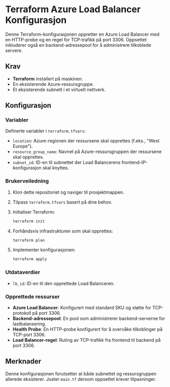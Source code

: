 # Terraform Azure Load Balancer Konfigurasjon

Denne Terraform-konfigurasjonen oppretter en Azure Load Balancer med en HTTP-probe og en regel for TCP-trafikk på port 3306. Oppsettet inkluderer også en backend-adressepool for å administrere tilkoblede servere.

## Krav

- **Terraform** installert på maskinen.
- En eksisterende Azure-ressursgruppe.
- Et eksisterende subnett i et virtuelt nettverk.

## Konfigurasjon

### Variabler

Definerte variabler i `terraform.tfvars`:

- `location`: Azure-regionen der ressursene skal opprettes (f.eks., "West Europe").
- `resource_group_name`: Navnet på Azure-ressursgruppen der ressursene skal opprettes.
- `subnet_id`: ID-en til subnettet der Load Balancerens frontend-IP-konfigurasjon skal knyttes.

### Brukerveiledning

1. Klon dette repositoriet og naviger til prosjektmappen.
2. Tilpass `terraform.tfvars` basert på dine behov.
3. Initialiser Terraform:

    ```bash
    terraform init
    ```

4. Forhåndsvis infrastrukturen som skal opprettes:

    ```bash
    terraform plan
    ```

5. Implementer konfigurasjonen:

    ```bash
    terraform apply
    ```

### Utdataverdier

- `lb_id`: ID-en til den opprettede Load Balanceren.

### Opprettede ressurser

- **Azure Load Balancer**: Konfigurert med standard SKU og støtte for TCP-protokoll på port 3306.
- **Backend-adressepool**: En pool som administrerer backend-serverne for lastbalansering.
- **Health Probe**: En HTTP-probe konfigurert for å overvåke tilkoblinger på TCP-port 3306.
- **Load Balancer-regel**: Ruting av TCP-trafikk fra frontend til backend på port 3306.

## Merknader

Denne konfigurasjonen forutsetter at både subnettet og ressursgruppen allerede eksisterer. Juster `main.tf` dersom oppsettet krever tilpasninger.
